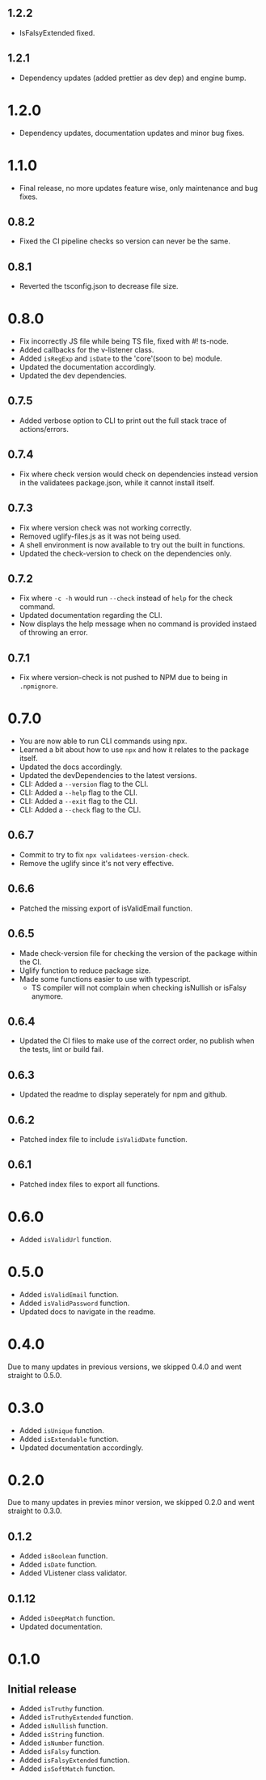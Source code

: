 ## 1.2.2

- IsFalsyExtended fixed.

## 1.2.1

- Dependency updates (added prettier as dev dep) and engine bump.

# 1.2.0

- Dependency updates, documentation updates and minor bug fixes.

# 1.1.0

- Final release, no more updates feature wise, only maintenance and bug fixes.

## 0.8.2

- Fixed the CI pipeline checks so version can never be the same.

## 0.8.1

- Reverted the tsconfig.json to decrease file size.

# 0.8.0

- Fix incorrectly JS file while being TS file, fixed with #! ts-node.
- Added callbacks for the v-listener class.
- Added `isRegExp` and `isDate` to the 'core'(soon to be) module.
- Updated the documentation accordingly.
- Updated the dev dependencies.

## 0.7.5

- Added verbose option to CLI to print out the full stack trace of actions/errors.

## 0.7.4

- Fix where check version would check on dependencies instead version in the validatees package.json, while it cannot install itself.

## 0.7.3

- Fix where version check was not working correctly.
- Removed uglify-files.js as it was not being used.
- A shell environment is now available to try out the built in functions.
- Updated the check-version to check on the dependencies only.

## 0.7.2

- Fix where `-c -h` would run `--check` instead of `help` for the check command.
- Updated documentation regarding the CLI.
- Now displays the help message when no command is provided instaed of throwing an error.

## 0.7.1

- Fix where version-check is not pushed to NPM due to being in `.npmignore`.

# 0.7.0

- You are now able to run CLI commands using npx.
- Learned a bit about how to use `npx` and how it relates to the package itself.
- Updated the docs accordingly.
- Updated the devDependencies to the latest versions.
- CLI: Added a `--version` flag to the CLI.
- CLI: Added a `--help` flag to the CLI.
- CLI: Added a `--exit` flag to the CLI.
- CLI: Added a `--check` flag to the CLI.

## 0.6.7

- Commit to try to fix `npx validatees-version-check`.
- Remove the uglify since it's not very effective.

## 0.6.6

- Patched the missing export of isValidEmail function.

## 0.6.5

- Made check-version file for checking the version of the package within the CI.
- Uglify function to reduce package size.
- Made some functions easier to use with typescript.
  - TS compiler will not complain when checking isNullish or isFalsy anymore.

## 0.6.4

- Updated the CI files to make use of the correct order, no publish when the tests, lint or build fail.

## 0.6.3

- Updated the readme to display seperately for npm and github.

## 0.6.2

- Patched index file to include `isValidDate` function.

## 0.6.1

- Patched index files to export all functions.

# 0.6.0

- Added `isValidUrl` function.

# 0.5.0

- Added `isValidEmail` function.
- Added `isValidPassword` function.
- Updated docs to navigate in the readme.

# 0.4.0

Due to many updates in previous versions, we skipped 0.4.0 and went straight to 0.5.0.

# 0.3.0

- Added `isUnique` function.
- Added `isExtendable` function.
- Updated documentation accordingly.

# 0.2.0

Due to many updates in previes minor version, we skipped 0.2.0 and went straight to 0.3.0.

## 0.1.2

- Added `isBoolean` function.
- Added `isDate` function.
- Added VListener class validator.

## 0.1.12

- Added `isDeepMatch` function.
- Updated documentation.

# 0.1.0

## Initial release

- Added `isTruthy` function.
- Added `isTruthyExtended` function.
- Added `isNullish` function.
- Added `isString` function.
- Added `isNumber` function.
- Added `isFalsy` function.
- Added `isFalsyExtended` function.
- Added `isSoftMatch` function.
